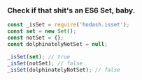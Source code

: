 ### Check if that shit's an ES6 Set, baby.

``` javascript
const _isSet = require('hodash.isset');
const set = new Set();
const notSet = {};
const dolphinatelyNotSet = null;

_isSet(set); // true
_isSet(notSet); // false
_isSet(dolphinatelyNotSet); // false
```